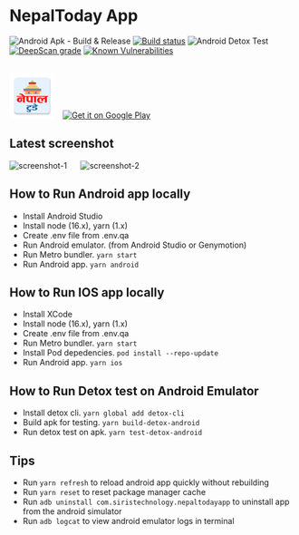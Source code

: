 # NepalToday App

![Android Apk - Build & Release](https://github.com/siristechnology/nepaltoday-app/workflows/Android%20Apk%20-%20Build%20&%20Release/badge.svg)
[![Build status](https://build.appcenter.ms/v0.1/apps/034ab548-ee10-4898-8d10-32c39ed6db38/branches/main/badge)](https://appcenter.ms)
![Android Detox Test](https://github.com/siristechnology/nepaltoday-app/workflows/Android%20Detox%20Test/badge.svg)
[![DeepScan grade](https://deepscan.io/api/teams/5348/projects/7146/branches/66889/badge/grade.svg)](https://deepscan.io/dashboard#view=project&tid=5348&pid=7146&bid=66889)
[![Known Vulnerabilities](https://snyk.io/test/github/siristechnology/nepaltoday-app/badge.svg?targetFile=android/app/build.gradle)](https://snyk.io/test/github/siristechnology/nepaltoday-app?targetFile=android/app/build.gradle)

<br/>
<div>
<img src="android/app/src/main/res/mipmap-xxhdpi/ic_launcher.png" alt="screenshot-1" height="80" style="margin-right:10px"/>
<a href='https://play.google.com/store/apps/details?id=com.siristechnology.nepaltodayapp&pcampaignid=pcampaignidMKT-Other-global-all-co-prtnr-py-PartBadge-Mar2515-1' target='_blank' rel="noopener noreferrer"><img alt='Get it on Google Play' src='https://play.google.com/intl/en_us/badges/static/images/badges/en_badge_web_generic.png' height="80"/></a>
</div>

## Latest screenshot

<div>
<img src="assets/images/screenshot-1.png" alt="screenshot-1" width="300" style="margin-right:20px"/>
<img src="assets/images/screenshot-2.png" alt="screenshot-2" width="300"/>
</div>

## How to Run Android app locally

-   Install Android Studio
-   Install node (16.x), yarn (1.x)
-   Create .env file from .env.qa
-   Run Android emulator. (from Android Studio or Genymotion)
-   Run Metro bundler. `yarn start`
-   Run Android app. `yarn android`

## How to Run IOS app locally

-   Install XCode
-   Install node (16.x), yarn (1.x)
-   Create .env file from .env.qa
-   Run Metro bundler. `yarn start`
-   Install Pod depedencies. `pod install --repo-update`
-   Run Android app. `yarn ios`

## How to Run Detox test on Android Emulator

-   Install detox cli. `yarn global add detox-cli`
-   Build apk for testing. `yarn build-detox-android`
-   Run detox test on apk. `yarn test-detox-android`

## Tips

-   Run `yarn refresh` to reload android app quickly without rebuilding
-   Run `yarn reset` to reset package manager cache
-   Run `adb uninstall com.siristechnology.nepaltodayapp` to uninstall app from the android simulator
-   Run `adb logcat` to view android emulator logs in terminal
